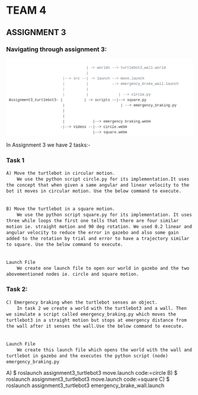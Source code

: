 # TEAM 4

##  ASSIGNMENT 3   


### Navigating through assignment 3:

![navigation](https://github.com/kloya03/AuE893_KartikLoya_Sp21/blob/master/catkin_ws/src/assignment3_turtlebot3/videos/navigation.png)	

In Assignment 3 we have 2 tasks:-

### Task 1

	A) Move the turtlebot in circular motion.
		We use the python script circle.py for its implementation.It uses the concept that when given a same angular and linear velocity to the bot it moves in circular motion. Use the below command to execute.
		
	
	B) Move the turtlebot in a square motion.
		We use the python script square.py for its implementation. It uses three while loops the first one tells that there are four similar motion ie. straight motion and 90 deg rotation. We used 0.2 linear and angular velocity to reduce the error in gazebo and also some gain added to the rotation by trial and error to have a trajectory similar to square. Use the below command to execute.
			
	
	Launch File
		We create one launch file to open our world in gazebo and the two abovementioned nodes ie. circle and square motion.
		


### Task 2:

	C) Emergency braking when the turtlebot senses an object.
		In task 2 we create a world with the turtlebot3 and a wall. Then we simulate a script called emergency_braking.py which moves the turtlebot3 in a straight motion but stops at emergency distance from the wall after it senses the wall.Use the below command to execute.
	
  
	Launch File
		We create this launch file which opens the world with the wall and turtlebot in gazebo and the executes the python script (node) emergency_braking.py
		
		

A) $ roslaunch assignment3_turtlebot3 move.launch code:=circle
B) $ roslaunch assignment3_turtlebot3 move.launch code:=square
C) $ roslaunch assignment3_turtlebot3 emergency_brake_wall.launch
	
		 	  
 
